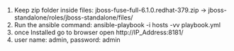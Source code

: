 1. Keep zip folder inside files: jboss-fuse-full-6.1.0.redhat-379.zip -> jboss-standalone/roles/jboss-standalone/files/
2. Run the ansible command: ansible-playbook -i hosts -vv playbook.yml
3. once Installed go to browser open http://IP_Address:8181/
4. user name: admin, password: admin
